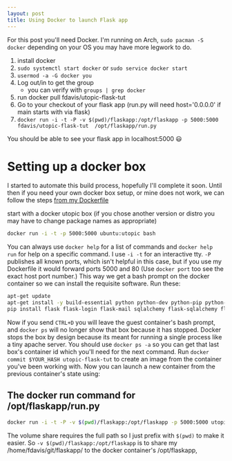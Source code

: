 ```yaml
---
layout: post
title: Using Docker to launch Flask app
---
```


For this post you'll need Docker. I'm running on Arch, `sudo pacman -S docker` depending on your OS you may have more legwork to do.

1. install docker
1. `sudo systemctl start docker` or `sudo service docker start`
2. `usermod -a -G docker you`
3. Log out/in to get the group
	* you can verify with `groups | grep docker`
4. run docker pull fdavis/utopic-flask-tut
5. Go to your checkout of your flask app (run.py will need host='0.0.0.0' if main starts with via flask)
5. `docker run -i -t -P -v $(pwd)/flaskapp:/opt/flaskapp -p 5000:5000 fdavis/utopic-flask-tut  /opt/flaskapp/run.py`

You should be able to see your flask app in localhost:5000 :smiley:


# Setting up a docker box

I started to automate this build process, hopefully I'll complete it soon. Until then if you need your own docker box setup, or mine does not work, we can follow the steps [from my Dockerfile](https://github.com/fdavis/dockerbling/blob/master/dockerfiles/utopic-flask/Dockerfile)


start with a docker utopic box (if you chose another version or distro you may have to change package names as appropriate)

~~~ bash
docker run -i -t -p 5000:5000 ubuntu:utopic bash
~~~

You can always use `docker help` for a list of commands and `docker help run` for help on a specific command. I use `-i -t` for an interactive tty. `-P` publishes all known ports, which isn't helpful in this case, but if you use my Dockerfile it would forward ports 5000 and 80 (Use `docker port` too see the exact host port number.) This way we get a bash prompt on the docker container so we can install the requisite software. Run these:

~~~ bash
apt-get update
apt-get install -y build-essential python python-dev python-pip python-mysqldb libmysqlclient-dev supervisor libmemcached-dev memcached python-memcache
pip install flask flask-login flask-mail sqlalchemy flask-sqlalchemy flask-wtf flask-migrate tornado flask-cache simpleencode pdfminer flask-admin flask-security
~~~

Now if you send `CTRL+D` you will leave the guest container's bash prompt, and `docker ps` will no longer show that box because it has stopped. Docker stops the box by design because its meant for running a single process like a tiny apache server. You should use `docker ps -a` so you can get that last box's container id which you'll need for the next command. Run `docker commit $YOUR_HASH utopic-flask-tut` to create an image from the container you've been working with. Now you can launch a new container from the previous container's state using:

## The docker run command for /opt/flaskapp/run.py

~~~ bash
docker run -i -t -P -v $(pwd)/flaskapp:/opt/flaskapp -p 5000:5000 utopic-flask-tut /opt/flaskapp/run.py
~~~

The volume share requires the full path so I just prefix with `$(pwd)` to make it easier. So `-v $(pwd)/flaskapp:/opt/flaskapp` is to share my /home/fdavis/git/flaskapp/ to the docker container's /opt/flaskapp, 